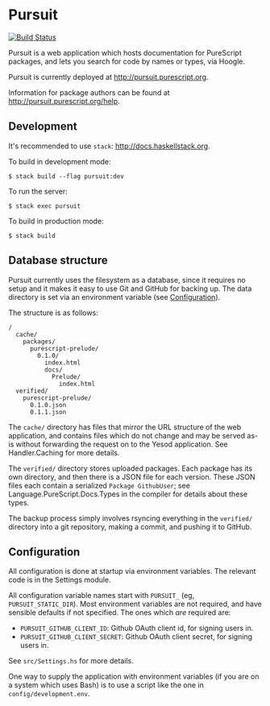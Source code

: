 # Pursuit

[![Build Status](https://api.travis-ci.org/purescript/pursuit.svg?branch=master)](http://travis-ci.org/purescript/pursuit)

Pursuit is a web application which hosts documentation for PureScript packages,
and lets you search for code by names or types, via Hoogle.

Pursuit is currently deployed at <http://pursuit.purescript.org>.

Information for package authors can be found at
<http://pursuit.purescript.org/help>.

## Development

It's recommended to use `stack`: <http://docs.haskellstack.org>.

To build in development mode:

```
$ stack build --flag pursuit:dev
```

To run the server:

```
$ stack exec pursuit
```

To build in production mode:

```
$ stack build
```

## Database structure

Pursuit currently uses the filesystem as a database, since it requires no setup
and it makes it easy to use Git and GitHub for backing up. The data directory
is set via an environment variable (see [Configuration](#configuration)).

The structure is as follows:

```
/
  cache/
    packages/
      purescript-prelude/
        0.1.0/
          index.html
          docs/
            Prelude/
              index.html
  verified/
    purescript-prelude/
      0.1.0.json
      0.1.1.json
```

The `cache/` directory has files that mirror the URL structure of the web
application, and contains files which do not change and may be served as-is
without forwarding the request on to the Yesod application. See Handler.Caching
for more details.

The `verified/` directory stores uploaded packages.  Each package has its own
directory, and then there is a JSON file for each version. These JSON files
each contain a serialized `Package GithubUser`; see
Language.PureScript.Docs.Types in the compiler for details about these types.

The backup process simply involves rsyncing everything in the `verified/`
directory into a git repository, making a commit, and pushing it to GitHub.

## Configuration

All configuration is done at startup via environment variables. The relevant
code is in the Settings module.

All configuration variable names start with `PURSUIT_` (eg,
`PURSUIT_STATIC_DIR`). Most environment variables are not required, and have
sensible defaults if not specified. The ones which _are_ required are:

* `PURSUIT_GITHUB_CLIENT_ID`: Github OAuth client id, for signing users in.
* `PURSUIT_GITHUB_CLIENT_SECRET`: Github OAuth client secret, for signing users
  in.

See `src/Settings.hs` for more details.

One way to supply the application with environment variables (if you are on a
system which uses Bash) is to use a script like the one in
`config/development.env`.
